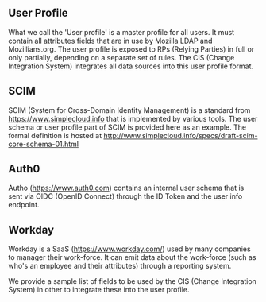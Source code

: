 ## User Profile
What we call the 'User profile' is a master profile for all users. It must contain all attributes fields that are in use by Mozilla LDAP and Mozillians.org.
The user profile is exposed to RPs (Relying Parties) in full or only partially, depending on a separate set of rules.
The CIS (Change Integration System) integrates all data sources into this user profile format.

## SCIM
SCIM (System for Cross-Domain Identity Management) is a standard from https://www.simplecloud.info that is implemented by various tools.
The user schema or user profile part of SCIM is provided here as an example. The formal definition is hosted at http://www.simplecloud.info/specs/draft-scim-core-schema-01.html

## Auth0
Autho (https://www.auth0.com) contains an internal user schema that is sent via OIDC (OpenID Connect) through the ID Token and the user info endpoint.

## Workday
Workday is a SaaS (https://www.workday.com/) used by many companies to manager their work-force.
It can emit data about the work-force (such as who's an employee and their attributes) through a reporting system.

We provide a sample list of fields to be used by the CIS (Change Integration System) in other to integrate these into the user profile.
